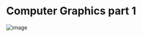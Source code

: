 # Computer Graphics part 1
![image](https://user-images.githubusercontent.com/77666240/163651797-24e3dee8-cd3a-4e21-83a6-ec5001894e94.png)
